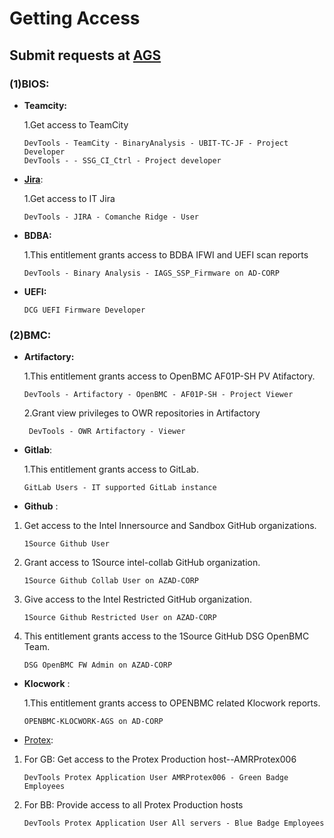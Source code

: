 # Getting Access

## Submit requests at [AGS](https://ags.intel.com/identityiq/home.jsf)

### (1)BIOS:

- **Teamcity:**

  1.Get access to TeamCity

  ```
  DevTools - TeamCity - BinaryAnalysis - UBIT-TC-JF - Project Developer
  DevTools - - SSG_CI_Ctrl - Project developer
  ```

- [**Jira**](https://jira.devtools.intel.com/):

  1.Get access to IT Jira

  ```
  DevTools - JIRA - Comanche Ridge - User
  ```

- **BDBA:**

  1.This entitlement grants access to BDBA IFWI and UEFI  scan reports

  ```
  DevTools - Binary Analysis - IAGS_SSP_Firmware on AD-CORP
  ```

- **UEFI:**

  ```
  DCG UEFI Firmware Developer
  ```

### (2)BMC:

- **Artifactory:**

  1.This entitlement grants access to OpenBMC AF01P-SH PV  Atifactory.

  ```
  DevTools - Artifactory - OpenBMC - AF01P-SH - Project Viewer
  ```

  2.Grant view privileges to OWR repositories in Artifactory 

  ```
   DevTools - OWR Artifactory - Viewer
  ```

- **Gitlab**:

  1.This entitlement grants access to GitLab.

  ```
  GitLab Users - IT supported GitLab instance    
  ```

  

- **Github** :
1. Get access to the Intel Innersource and Sandbox GitHub organizations.

     ```
     1Source Github User    
     ```

  2. Grant access to 1Source intel-collab GitHub organization.

     ```
     1Source Github Collab User on AZAD-CORP  
     ```

  3. Give access to the Intel Restricted GitHub organization.

     ```
     1Source Github Restricted User on AZAD-CORP 
     ```

  4. This entitlement grants access to the 1Source GitHub DSG OpenBMC Team.

     ```
     DSG OpenBMC FW Admin on AZAD-CORP
     ```

* **Klocwork** :

  1.This entitlement grants access to OPENBMC related Klocwork reports.

  ```
  OPENBMC-KLOCWORK-AGS on AD-CORP   
  ```

+ [Protex](https://amrprotex006.devtools.intel.com/protex/ProtexLoginPage;jsessionid=78D1C1A052577C8A4ADC84269625DD1F#0=dW,dx,gc,gL,fI,cS):

1. For GB:  Get access to the Protex Production host--AMRProtex006

   ```
   DevTools Protex Application User AMRProtex006 - Green Badge Employees 
   ```

2. For BB:  Provide access to all  Protex Production hosts

   ```
   DevTools Protex Application User All servers - Blue Badge Employees 
   ```

   